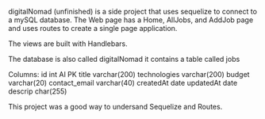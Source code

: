 digitalNomad (unfinished) is a side project that uses sequelize to connect to a mySQL database. The Web page has a Home, AllJobs, and AddJob page and uses routes to create a single page application.

The views are built with Handlebars.

The database is also called digitalNomad it contains a table called jobs

Columns:
id int AI PK
title varchar(200)
technologies varchar(200)
budget varchar(20)
contact_email varchar(40)
createdAt date
updatedAt date
descrip char(255)


This project was a good way to undersand Sequelize and Routes.
